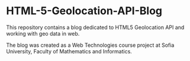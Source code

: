 # HTML-5-Geolocation-API-Blog
This repository contains a blog dedicated to HTML5 Geolocation API and working with geo data in web.

The blog was created as a Web Technologies course project at Sofia University, Faculty of Mathematics and Informatics.
